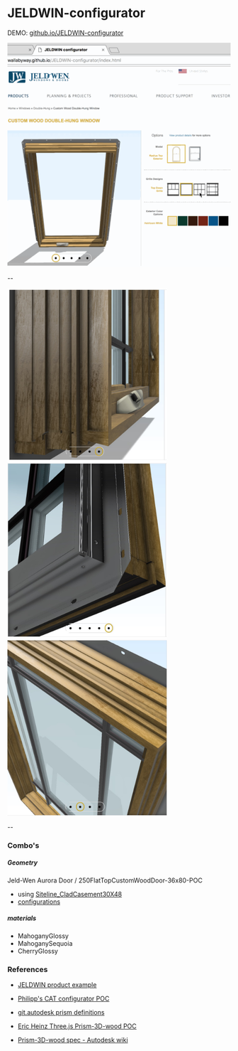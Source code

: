 # JELDWIN-configurator


DEMO: [github.io/JELDWIN-configurator](https://wallabyway.github.io/JELDWIN-configurator/) 


<img src="jeldwin-anim.gif" width="590">

-- 
<p>
<img src="shot1.jpg" width="360">
<img src="shot2.jpg" width="360">
<img src="shot3.jpg" width="360">
</p>
-- 

### Combo's

##### Geometry
Jeld-Wen Aurora Door / 250FlatTopCustomWoodDoor-36x80-POC

- using [Siteline_CladCasement30X48](https://wwssrepository.autodesk360.com/g/projects/2017050374551981/data/dXJuOmFkc2sud2lwcHJvZDpmcy5mb2xkZXI6Y28uVkdSVzg2dmZRTENBbTVrVWR1QTZ3UQ) 
- [configurations](https://wwssrepository.autodesk360.com/g/shares/SH7f1edQT22b515c761e74c62506f9442c87)

##### materials

- MahoganyGlossy
- MahoganySequoia
- CherryGlossy


### References
- [JELDWIN product example](http://www.jeld-wen.com/en-us/products/windows/styles/double-hung/custom-wood-double-hung-window)

- [Philipp's CAT configurator POC](https://github.com/Autodesk-Forge/forge-rcdb.nodejs/blob/34fa81b94a400454ef48d475dd9cfe417460eff3/src/client/viewer.components/Viewer.Extensions.Dynamic/Viewing.Extension.CAT/Viewing.Extension.CAT.js)
- [git.autodesk prism definitions](https://git.autodesk.com/bealem/LynxSamples/tree/master/samples/PrismExample/prismData)
- [Eric Heinz Three.js Prism-3D-wood POC](https://git.autodesk.com/hainese/PRISM-standalone)
- [Prism-3D-wood spec - Autodesk wiki](https://wiki.autodesk.com/display/LMVCORE/Procedural+Wood+Resource+Page)
